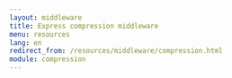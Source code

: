```yaml
---
layout: middleware
title: Express compression middleware
menu: resources
lang: en
redirect_from: /resources/middleware/compression.html
module: compression
---
```

